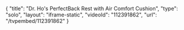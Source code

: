 {
    "title": "Dr. Ho's PerfectBack Rest with Air Comfort Cushion",
    "type": "solo",
    "layout": "iframe-static",
    "videoId": "112391862",
    "url": "\/tvpembed\/112391862"
}